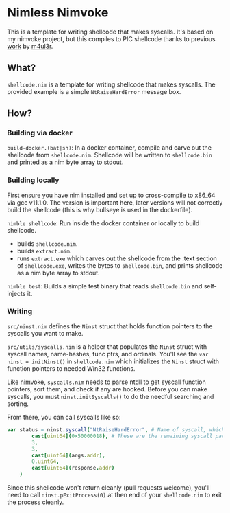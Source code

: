 # Nimless Nimvoke
This is a template for writing shellcode that makes syscalls. It's based on my nimvoke project, but this compiles to PIC shellcode thanks to previous [work](https://github.com/m4ul3r/writing_nimless) by [m4ul3r](https://github.com/m4ul3r).

## What?
`shellcode.nim` is a template for writing shellcode that makes syscalls. The provided example is a simple `NtRaiseHardError` message box.

## How?
### Building via docker
`build-docker.(bat|sh)`: In a docker container, compile and carve out the shellcode from `shellcode.nim`. Shellcode will be written to `shellcode.bin` and printed as a nim byte array to stdout.

### Building locally
First ensure you have nim installed and set up to cross-compile to x86_64 via gcc v11.1.0. The version is important here, later versions will not correctly build the shellcode (this is why bullseye is used in the dockerfile).

`nimble shellcode`: Run inside the docker container or locally to build shellcode.
  - builds `shellcode.nim`.
  - builds `extract.nim`.
  - runs `extract.exe` which carves out the shellcode from the .text section of `shellcode.exe`, writes the bytes to `shellcode.bin`, and prints shellcode as a nim byte array to stdout.

`nimble test`: Builds a simple test binary that reads `shellcode.bin` and self-injects it.

### Writing
`src/ninst.nim` defines the `Ninst` struct that holds function pointers to the syscalls you want to make.

`src/utils/syscalls.nim` is a helper that populates the `Ninst` struct with syscall names, name-hashes, func ptrs, and ordinals. You'll see the `var ninst = initNinst()` in `shellcode.nim` which initializes the `Ninst` struct with function pointers to needed Win32 functions.

Like [nimvoke](https://github.com/nbaertsch/nimvoke), `syscalls.nim` needs to parse ntdll to get syscall function pointers, sort them, and check if any are hooked. Before you can make syscalls, you must `ninst.initSyscalls()` to do the needful searching and sorting.

From there, you can call syscalls like so:
```nim
var status = ninst.syscall("NtRaiseHardError", # Name of syscall, which will be hashed at compile time
        cast[uint64](0x50000018), # These are the remaining syscall params...
        3,
        3,
        cast[uint64](args.addr),
        0.uint64,
        cast[uint64](response.addr)
    )
```

Since this shellcode won't return cleanly (pull requests welcome), you'll need to call `ninst.pExitProcess(0)` at then end of your `shellcode.nim` to exit the process cleanly.
